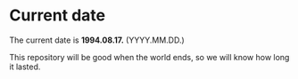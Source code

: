 # Current date

The current date is **1994.08.17.** (YYYY.MM.DD.)

This repository will be good when the world ends, so we will know how long it lasted.